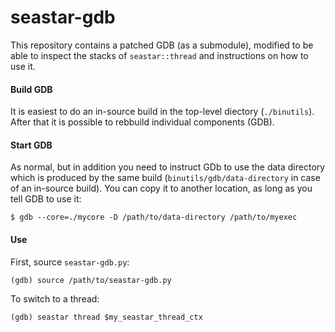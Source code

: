 # seastar-gdb

This repository contains a patched GDB (as a submodule), modified to be able to
inspect the stacks of `seastar::thread` and instructions on how to use it.

#### Build GDB

It is easiest to do an in-source build in the top-level diectory (`./binutils`).
After that it is possible to rebbuild individual components (GDB).

#### Start GDB

As normal, but in addition you need to instruct GDb to use the data directory
which is produced by the same build (`binutils/gdb/data-directory` in case of an
in-source build). You can copy it to another location, as long as you tell GDB
to use it:

    $ gdb --core=./mycore -D /path/to/data-directory /path/to/myexec

#### Use

First, source `seastar-gdb.py`:

    (gdb) source /path/to/seastar-gdb.py

To switch to a thread:

    (gdb) seastar thread $my_seastar_thread_ctx
